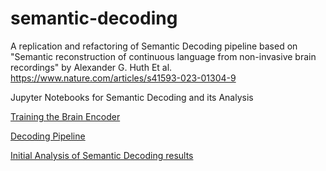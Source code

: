 # semantic-decoding
A replication and refactoring of Semantic Decoding pipeline based on "Semantic reconstruction of continuous language from non-invasive brain recordings" by Alexander G. Huth Et al. https://www.nature.com/articles/s41593-023-01304-9

Jupyter Notebooks for Semantic Decoding and its Analysis

[Training the Brain Encoder](Semantic%20Decoding%20-%20Training%20Encoder.ipynb)

[Decoding Pipeline](Semantic%20Decoding%20-%20Decoder.ipynb)

[Initial Analysis of Semantic Decoding results](Analyzing%20Semantic%20Decoding%20with%20Cognitive%20Semantic%20Theory.ipynb)

